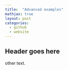 ```yaml
---
title:  "Advanced examples"
mathjax: true
layout: post
categories: 
  - github
  - website
---
```


## Header goes here

other text.
